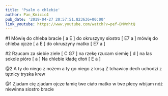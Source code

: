 ```yaml
---
title: 'Psalm o chlebie'
author: Pan_Kmicic4
pub_date: '2019-04-27 20:57:51.823636+00:00'
link_youtube: https://www.youtube.com/watch?v=pef-DMVnhtQ
---
```


#1
Mówię do chleba bracie [ a E ]
do okruszyny siostro [ E7 a ]
mówię do chleba ojcze [ a E ]
do okruszyny matko [ E7 a ]

#2
Rzucam za siebie ziele [ C G7 ]
na rzekę rzucam siemię [ d ]
na las sokole pióro [ a ]
Na chlebie kładę dłoń [ E a ]

@2
A ty do niego z nożem
a ty go niego z kosą
Z tchawicy dech uchodzi
z tętnicy tryska krew

@1
Zjadam cię zjadam ojcze
łamię twe ciało matko
w twe plecy wbijam nóż
niewinna siostro bracie